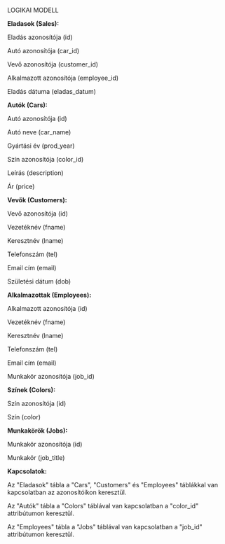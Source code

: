LOGIKAI MODELL




**Eladasok (Sales):**

Eladás azonosítója (id)

Autó azonosítója (car_id)

Vevő azonosítója (customer_id)

Alkalmazott azonosítója (employee_id)

Eladás dátuma (eladas_datum)



**Autók (Cars):**

Autó azonosítója (id)

Autó neve (car_name)

Gyártási év (prod_year)

Szín azonosítója (color_id)

Leírás (description)

Ár (price)


**Vevők (Customers):**

Vevő azonosítója (id)

Vezetéknév (fname)

Keresztnév (lname)

Telefonszám (tel)

Email cím (email)

Születési dátum (dob)


**Alkalmazottak (Employees):**

Alkalmazott azonosítója (id)

Vezetéknév (fname)

Keresztnév (lname)

Telefonszám (tel)

Email cím (email)

Munkakör azonosítója (job_id)


**Színek (Colors):**

Szín azonosítója (id)

Szín (color)


**Munkakörök (Jobs):**

Munkakör azonosítója (id)

Munkakör (job_title)



**Kapcsolatok:**

Az "Eladasok" tábla a "Cars", "Customers" és "Employees" táblákkal van kapcsolatban az azonosítóikon keresztül.

Az "Autók" tábla a "Colors" táblával van kapcsolatban a "color_id" attribútumon keresztül.

Az "Employees" tábla a "Jobs" táblával van kapcsolatban a "job_id" attribútumon keresztül.
